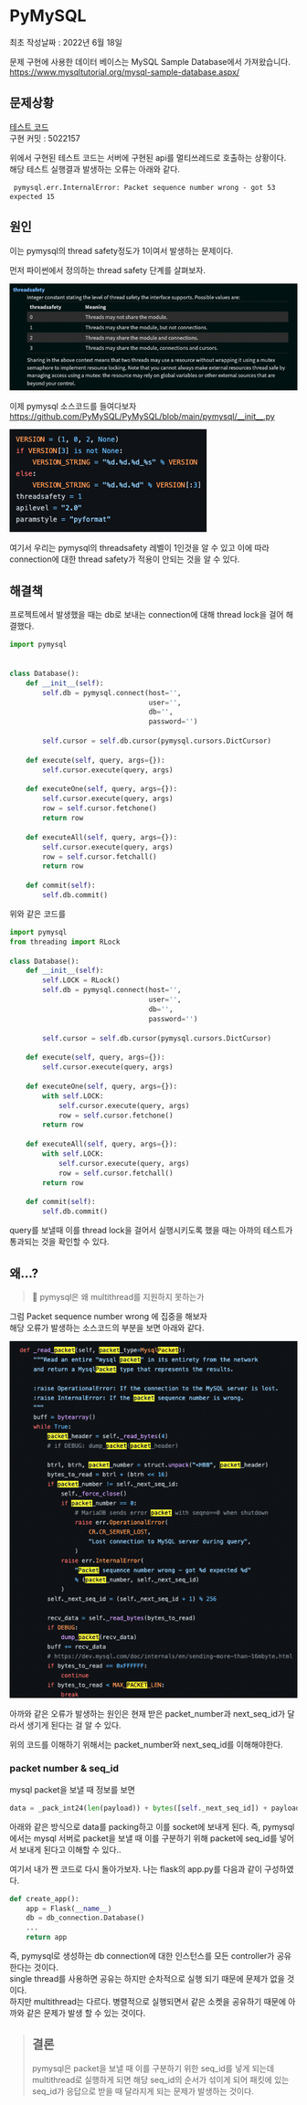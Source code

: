 # PyMySQL

최초 작성날짜 : 2022년 6월 18일

문제 구현에 사용한 데이터 베이스는 MySQL Sample Database에서 가져왔습니다.
<br>
https://www.mysqltutorial.org/mysql-sample-database.aspx/

## 문제상황
[테스트 코드](test_pymysql.py) 
<br>
구현 커밋 : 5022157

위에서 구현된 테스트 코드는 서버에 구현된 api를 멀티쓰레드로 호출하는 상황이다.
<br>
해당 테스트 실행결과 발생하는 오류는 아래와 같다.

```shell
 pymysql.err.InternalError: Packet sequence number wrong - got 53 expected 15
```

## 원인

이는 pymysql의 thread safety정도가 1이여서 발생하는 문제이다.

먼저 파이썬에서 정의하는 thread safety 단계를 살펴보자.

<img src="image/python_multithread_level.png">

이제 pymysql 소스코드를 들여다보자
https://github.com/PyMySQL/PyMySQL/blob/main/pymysql/__init__.py

<img src="image/pymysql_thread_safety.png">

여기서 우리는 pymysql의 threadsafety 레벨이 1인것을 알 수 있고 이에 따라 connection에 대한 thread safety가 적용이 안되는 것을 알 수 있다.

## 해결책

프로젝트에서 발생했을 때는 db로 보내는 connection에 대해 thread lock을 걸어 해결했다.

```python
import pymysql


class Database():
    def __init__(self):
        self.db = pymysql.connect(host='',
                                  user='',
                                  db='',
                                  password='')
        
        self.cursor = self.db.cursor(pymysql.cursors.DictCursor)

    def execute(self, query, args={}):
        self.cursor.execute(query, args)

    def executeOne(self, query, args={}):
        self.cursor.execute(query, args)
        row = self.cursor.fetchone()
        return row

    def executeAll(self, query, args={}):
        self.cursor.execute(query, args)
        row = self.cursor.fetchall()
        return row

    def commit(self):
        self.db.commit()
```
위와 같은 코드를

```python
import pymysql
from threading import RLock

class Database():
    def __init__(self):
        self.LOCK = RLock()
        self.db = pymysql.connect(host='',
                                  user='',
                                  db='',
                                  password='')
        
        self.cursor = self.db.cursor(pymysql.cursors.DictCursor)

    def execute(self, query, args={}):
        self.cursor.execute(query, args)

    def executeOne(self, query, args={}):
        with self.LOCK:
            self.cursor.execute(query, args)
            row = self.cursor.fetchone()
        return row

    def executeAll(self, query, args={}):
        with self.LOCK:
            self.cursor.execute(query, args)
            row = self.cursor.fetchall()
        return row

    def commit(self):
        self.db.commit()

```

query를 보낼때 이를 thread lock을 걸어서 실행시키도록 했을 때는 
아까의 테스트가 통과되는 것을 확인할 수 있다.

## 왜...?

> 🤷 pymysql은 왜 multithread를 지원하지 못하는가

그럼 Packet sequence number wrong 에 집중을 해보자
<br>
해당 오류가 발생하는 소스코드의 부분을 보면 아래와 같다.

<img src="image/mysql_internalError.png">

아까와 같은 오류가 발생하는 원인은 현재 받은 packet_number과 next_seq_id가 달라서 생기게 된다는 걸 알 수 있다.

위의 코드를 이해하기 위해서는 packet_number와 next_seq_id를 이해해야한다.
### packet number & seq_id
mysql packet을 보낼 때 정보를 보면

```python
data = _pack_int24(len(payload)) + bytes([self._next_seq_id]) + payload
```
아래와 같은 방식으로 data를 packing하고 이를 socket에 보내게 된다. 즉, pymysql에서는 mysql 서버로 packet을 보낼 때 이를 구분하기 위해 packet에 seq_id를 넣어서 보내게 된다고 이해할 수 있다..

여기서 내가 짠 코드로 다시 돌아가보자.
나는 flask의 app.py를 다음과 같이 구성하였다.
```python
def create_app():
    app = Flask(__name__)
    db = db_connection.Database()
    ...
    return app

```
즉, pymysql로 생성하는 db connection에 대한 인스턴스를 모든 controller가 공유 한다는 것이다.
<br>
single thread를 사용하면 공유는 하지만 순차적으로 실행 되기 때문에 문제가 없을 것이다.
<br>
하지만 multithread는 다르다. 병렬적으로 실행되면서 같은 소켓을 공유하기 때문에 아까와 같은 문제가 발생 할 수 있는 것이다.

> ## 결론
> 
> pymysql은 packet을 보낼 때 이를 구분하기 위한 seq_id를 넣게 되는데 multithread로 실행하게 되면 해당 seq_id의 순서가 섞이게 되어 패킷에 있는 seq_id가 응답으로 받을 때 달라지게 되는 문제가 발생하는 것이다.
